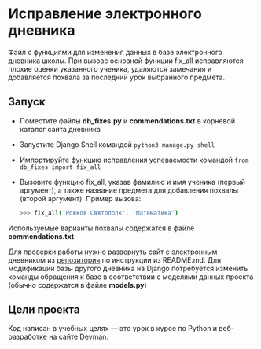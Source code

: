 # Исправление электронного дневника

Файл с функциями для изменения данных в базе электронного дневника школы. При вызове основной функции fix_all исправляются плохие оценки указанного ученика, удаляются замечания и добавляется похвала за последний урок выбранного предмета.

## Запуск

- Поместите файлы **db_fixes.py**  и **commendations.txt** в корневой каталог сайта дневника

- Запустите Django Shell командой `python3 manage.py shell`

- Импортируйте функцию исправления успеваемости командой `from db_fixes import fix_all`

- Вызовите функцию fix_all, указав фамилию и имя ученика (первый аргумент), а также название предмета для добавления похвалы (второй аргумент). Пример вызова:

  ```bash
  >>> fix_all('Рожков Святополк', 'Математика')
  ```

Используемые варианты похвалы содержатся в файле **commendations.txt**.

Для проверки работы нужно развернуть сайт с электронным дневником из [репозитория](https://github.com/devmanorg/e-diary) по инструкции из README.md. Для модификации базы другого дневника на Django потребуется изменить команды обращения к базе в соответствии с моделями данных проекта (обычно содержатся в файле **models.py**)

## Цели проекта

Код написан в учебных целях — это урок в курсе по Python и веб-разработке на сайте [Devman](https://dvmn.org).
